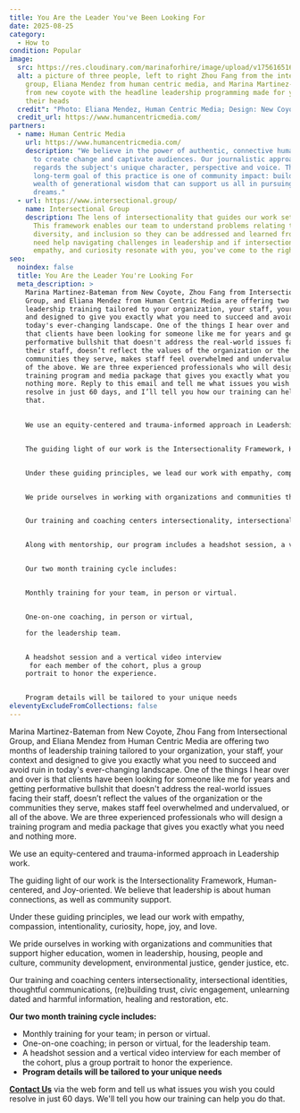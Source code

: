 ```yaml
---
title: You Are the Leader You've Been Looking For
date: 2025-08-25
category:
  - How to
condition: Popular
image:
  src: https://res.cloudinary.com/marinaforhire/image/upload/v1756165168/You_Are_the_Leader_You_re_Looking_For_f2vsgy.jpg
  alt: a picture of three people, left to right Zhou Fang from the intersectional
    group, Eliana Mendez from human centric media, and Marina Martinez-Bateman
    from new coyote with the headline leadership programming made for you above
    their heads
  credit": "Photo: Eliana Mendez, Human Centric Media; Design: New Coyote "
  credit_url: https://www.humancentricmedia.com/
partners:
  - name: Human Centric Media
    url: https://www.humancentricmedia.com/
    description: "We believe in the power of authentic, connective human narratives
      to create change and captivate audiences. Our journalistic approach deeply
      regards the subject's unique character, perspective and voice. The
      long-term goal of this practice is one of community impact: building a
      wealth of generational wisdom that can support us all in pursuing our
      dreams."
  - url: https://www.intersectional.group/
    name: Intersectional Group
    description: The lens of intersectionality that guides our work sets us apart.
      This framework enables our team to understand problems relating to equity,
      diversity, and inclusion so they can be addressed and learned from. If you
      need help navigating challenges in leadership and if intersectionality,
      empathy, and curiosity resonate with you, you've come to the right place.
seo:
  noindex: false
  title: You Are the Leader You're Looking For
  meta_description: >
    Marina Martinez-Bateman from New Coyote, Zhou Fang from Intersectional
    Group, and Eliana Mendez from Human Centric Media are offering two months of
    leadership training tailored to your organization, your staff, your context
    and designed to give you exactly what you need to succeed and avoid ruin in
    today's ever-changing landscape. One of the things I hear over and over is
    that clients have been looking for someone like me for years and getting
    performative bullshit that doesn't address the real-world issues facing
    their staff, doesn’t reflect the values of the organization or the
    communities they serve, makes staff feel overwhelmed and undervalued, or all
    of the above. We are three experienced professionals who will design a
    training program and media package that gives you exactly what you need and
    nothing more. Reply to this email and tell me what issues you wish you could
    resolve in just 60 days, and I’ll tell you how our training can help you do
    that. 
     

    We use an equity-centered and trauma-informed approach in Leadership work. 


    The guiding light of our work is the Intersectionality Framework, Human-centered, and Joy-oriented. We believe that leadership is about human connections, as well as community support. 


    Under these guiding principles, we lead our work with empathy, compassion, intentionality, curiosity, hope, joy, and love.


    We pride ourselves in working with organizations and communities that support higher education, women in leadership, housing, people and culture, community development, environmental justice, gender justice, etc. 


    Our training and coaching centers intersectionality, intersectional identities, thoughtful communications, (re)building trust, civic engagement, unlearning dated and harmful information, healing and restoration, etc.


    Along with mentorship, our program includes a headshot session, a vertical video interview for each member of the cohort, and a group portrait for posterity.


    Our two month training cycle includes:


    Monthly training for your team, in person or virtual. 


    One-on-one coaching, in person or virtual, 

    for the leadership team. 


    A headshot session and a vertical video interview
     for each member of the cohort, plus a group 
    portrait to honor the experience.


    Program details will be tailored to your unique needs
eleventyExcludeFromCollections: false
---
```

Marina Martinez-Bateman from New Coyote, Zhou Fang from Intersectional Group, and Eliana Mendez from Human Centric Media are offering two months of leadership training tailored to your organization, your staff, your context and designed to give you exactly what you need to succeed and avoid ruin in today's ever-changing landscape. One of the things I hear over and over is that clients have been looking for someone like me for years and getting performative bullshit that doesn't address the real-world issues facing their staff, doesn’t reflect the values of the organization or the communities they serve, makes staff feel overwhelmed and undervalued, or all of the above. We are three experienced professionals who will design a training program and media package that gives you exactly what you need and nothing more. 

We use an equity-centered and trauma-informed approach in Leadership work. 

The guiding light of our work is the Intersectionality Framework, Human-centered, and Joy-oriented. We believe that leadership is about human connections, as well as community support. 

Under these guiding principles, we lead our work with empathy, compassion, intentionality, curiosity, hope, joy, and love.

We pride ourselves in working with organizations and communities that support higher education, women in leadership, housing, people and culture, community development, environmental justice, gender justice, etc. 

Our training and coaching centers intersectionality, intersectional identities, thoughtful communications, (re)building trust, civic engagement, unlearning dated and harmful information, healing and restoration, etc.

**Our two month training cycle includes:**

* Monthly training for your team; in person or virtual. 
* One-on-one coaching; in person or virtual, for the leadership team. 
* A headshot session and a vertical video interview for each member of the cohort, plus a group portrait to honor the experience.
* **Program details will be tailored to your unique needs**

**[Contact Us](https://newcoyote.com/contact/)** via the web form and tell us what issues you wish you could resolve in just 60 days. We'll tell you how our training can help you do that.
